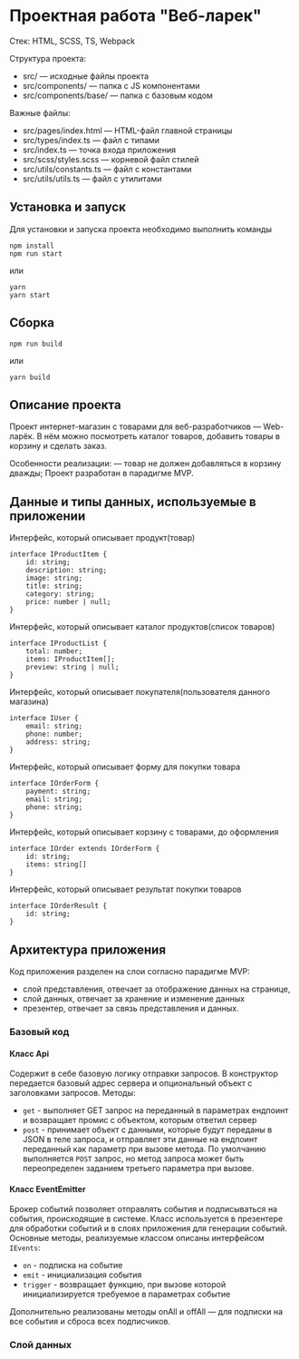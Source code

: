 # Проектная работа "Веб-ларек"

Стек: HTML, SCSS, TS, Webpack

Структура проекта:

- src/ — исходные файлы проекта
- src/components/ — папка с JS компонентами
- src/components/base/ — папка с базовым кодом

Важные файлы:

- src/pages/index.html — HTML-файл главной страницы
- src/types/index.ts — файл с типами
- src/index.ts — точка входа приложения
- src/scss/styles.scss — корневой файл стилей
- src/utils/constants.ts — файл с константами
- src/utils/utils.ts — файл с утилитами

## Установка и запуск

Для установки и запуска проекта необходимо выполнить команды

```
npm install
npm run start
```

или

```
yarn
yarn start
```

## Сборка

```
npm run build
```

или

```
yarn build
```

## Описание проекта

Проект интернет-магазин с товарами для веб-разработчиков — Web-ларёк. В нём можно посмотреть каталог товаров, добавить товары в корзину и сделать заказ.

Особенности реализации:
— товар не должен добавляться в корзину дважды;
Проект разработан в парадигме MVP.

## Данные и типы данных, используемые в приложении

Интерфейс, который описывает продукт(товар)

```
interface IProductItem {
    id: string;
    description: string;
    image: string;
    title: string;
    category: string;
    price: number | null;
}
```

Интерфейс, который описывает каталог продуктов(список товаров)

```
interface IProductList {
    total: number;
    items: IProductItem[];
    preview: string | null;
}
```

Интерфейс, который описывает покупателя(пользователя данного магазина)

```
interface IUser {
    email: string;
    phone: number;
    address: string;
}
```

Интерфейс, который описывает форму для покупки товара

```
interface IOrderForm {
    payment: string;
    email: string;
    phone: string;
}
```

Интерфейс, который описывает корзину с товарами, до оформления

```
interface IOrder extends IOrderForm {
    id: string;
    items: string[]
}
```

Интерфейс, который описывает результат покупки товаров

```
interface IOrderResult {
    id: string;
}
```

## Архитектура приложения

Код приложения разделен на слои согласно парадигме MVP:

- слой представления, отвечает за отображение данных на странице,
- слой данных, отвечает за хранение и изменение данных
- презентер, отвечает за связь представления и данных.

### Базовый код

#### Класс Api

Содержит в себе базовую логику отправки запросов. В конструктор передается базовый адрес сервера и опциональный объект с заголовками запросов.
Методы:

- `get` - выполняет GET запрос на переданный в параметрах ендпоинт и возвращает промис с объектом, которым ответил сервер
- `post` - принимает объект с данными, которые будут переданы в JSON в теле запроса, и отправляет эти данные на ендпоинт переданный как параметр при вызове метода. По умолчанию выполняется `POST` запрос, но метод запроса может быть переопределен заданием третьего параметра при вызове.

#### Класс EventEmitter

Брокер событий позволяет отправлять события и подписываться на события, происходящие в системе. Класс используется в презентере для обработки событий и в слоях приложения для генерации событий.  
Основные методы, реализуемые классом описаны интерфейсом `IEvents`:

- `on` - подписка на событие
- `emit` - инициализация события
- `trigger` - возвращает функцию, при вызове которой инициализируется требуемое в параметрах событие

Дополнительно реализованы методы onAll и offAll — для подписки на все события и сброса всех
подписчиков.

### Слой данных
